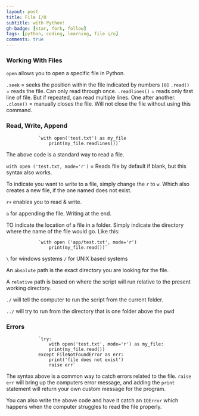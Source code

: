 ```yaml
---
layout: post
title: File I/O
subtitle: with Python!
gh-badge: [star, fork, follow]
tags: [python, coding, learning, file i/o]
comments: true
---
```


### Working With Files

`open` allows you to open a specific file in Python.

`.seek` = seeks the position within the file indicated by numbers `[0]`
`.read()` = reads the file. Can only read through once.
`.readlines()` = reads only first line of file. But if repeated, can read multiple lines. One after another.
`.close()` = manually closes the file. Will not close the file without using this command.

### Read, Write, Append

                `with open('test.txt') as my_file
                    print(my_file.readlines())`

The above code is a standard way to read a file.

`with open ('test.txt, mode='r')` = Reads file by default if blank, but this syntax also works.

To indicate you want to write to a file, simply change the `r` to `w`. Which also creates a new file, if the one named does not exist.

`r+` enables you to read & write.

`a` for appending the file. Writing at the end.

TO indicate the location of a file in a folder. Simply indicate the directory where the name of the file would go. Like this:

                `with open ('app/test.txt', mode='r')
                    print(my_file.read())`

`\` for windows systems
`/` for UNIX based systems

An `absolute` path is the exact directory you are looking for the file.

A `relative` path is based on where the script will run relative to the present working directory.

`./` will tell the computer to run the script from the current folder.

`../` will try to run from the directory that is one folder above the pwd

### Errors

                `try:
                    with open('test.txt', mode='r') as my_file:
                    print(my_file.read())
                except FileNotFoundError as err:
                    print('file does not exist')
                    raise err`

The syntax above is a common way to catch errors related to the file. `raise err` will bring up the computers error message, and adding the `print` statement will return your own custom message for the program.

You can also write the above code and have it catch an `IOError` which happens when the computer struggles to read the file properly.
